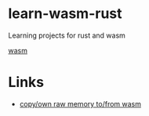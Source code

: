 # learn-wasm-rust
Learning projects for rust and wasm

[wasm](wasm/README.md)

# Links

* [copy/own raw memory to/from wasm](https://github.com/WebAssembly/design/issues/1231)